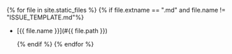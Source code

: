 {% for file in site.static_files %}
    {% if file.extname == ".md" and file.name != "ISSUE_TEMPLATE.md"%}

*  [{{ file.name }}](#{{ file.path }})

    {% endif %}
{% endfor %}
